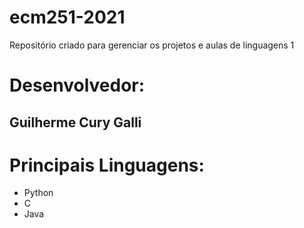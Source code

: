 # ecm251-2021
Repositório criado para gerenciar os projetos e aulas de linguagens 1

# Desenvolvedor:

## Guilherme Cury Galli

# Principais Linguagens:
- Python
- C
- Java
